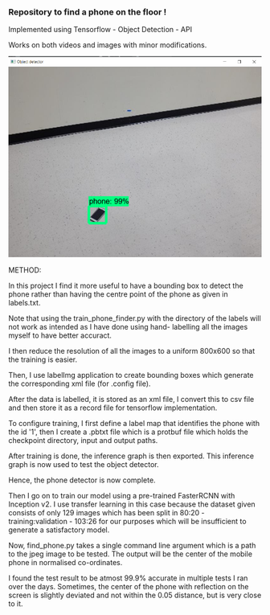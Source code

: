### Repository to find a phone on the floor ! ###

Implemented using Tensorflow - Object Detection - API 

Works on both videos and images with minor modifications.

![Image description](6.png)

METHOD:

In this project I find it more useful to have a bounding box to detect the phone rather than having the centre point of the phone as given in labels.txt.

Note that using the train\_phone\_finder.py with the directory of the labels will not work as intended as I have done using hand- labelling all the images myself to have better accuract.

I then reduce the resolution of all the images to a uniform 800x600 so that the training is easier.

Then, I use labelImg application to create bounding boxes which generate the corresponding xml file (for .config file).

After the data is labelled, it is stored as an xml file, I convert this to csv file and then store it as a record file for tensorflow implementation.

To configure training, I first define a label map that identifies the phone with the id '1', then I create a .pbtxt file which is a protbuf file which holds the checkpoint directory, input and output paths.

After training is done, the inference graph is then exported. This inference graph is now used to test the object detector.

Hence, the phone detector is now complete. 

Then I go on to train our model using a pre-trained FasterRCNN with Inception v2. I use transfer learning in this case because the dataset given consists of only 129 images which has been split in 80:20 - training:validation - 103:26 for our purposes which will be insufficient to generate a satisfactory model.

Now, 
find\_phone.py takes a single command line argument which is a path to the jpeg image to be tested. The output will be the center of the mobile phone in normalised co-ordinates.

I found the test result to be atmost 99.9\% accurate in multiple tests I ran over the days. Sometimes, the center of the phone with reflection on the screen is slightly deviated and not within the 0.05 distance, but is very close to it.
